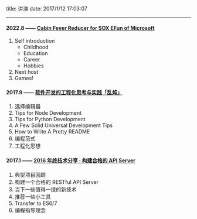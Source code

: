 title: 讲演
date: 2017/1/12 17:03:07

---

#### 2022.8 —— [Cabin Fever Reducer for SOX EFun of Microsoft](https://slides.maples7.com/2022-8.html)

1. Self introduction
   - Childhood
   - Education
   - Career
   - Hobbies
2. Next host
3. Games!

#### 2017.9 —— [软件开发的工程化思考与实践「乱炖」](http://slides.maples7.com/2017-9.html)

1. 选择编辑器
2. Tips for Node Development
3. Tips for Python Development
4. A Few Solid Universal Development Tips
5. How to Write A Pretty README
6. 编程范式
7. 工程化思想

#### 2017.1 —— [2016 年终技术分享 · 构建合格的 API Server](http://slides.maples7.com/2017-1.html)

1. 典型项目回顾
2. 构建一个合格的 RESTful API Server
3. 当下一些值得一提的新技术
4. 推荐一些小工具
5. Transfer to ES6/7
6. 编程指导理念
